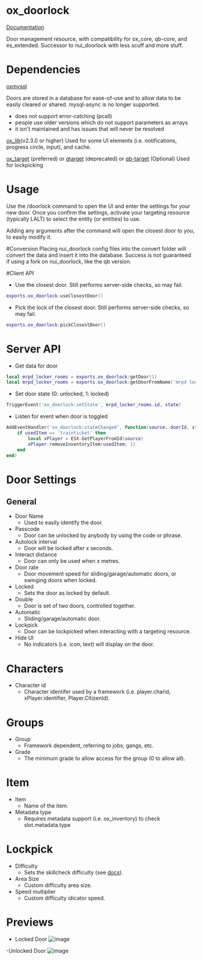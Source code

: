 # ox_doorlock
[Documentation](https://overextended.dev/docs/ox_target/)

Door management resource, with compatibility for ox_core, qb-core, and es_extended.
Successor to nui_doorlock with less scuff and more stuff.

# Dependencies
[oxmysql](https://github.com/overextended/oxmysql)

Doors are stored in a database for ease-of-use and to allow data to be easily cleared or shared.
mysql-async is no longer supported.
- does not support error-catching (pcall)
- people use older versions which do not support parameters as arrays
- it isn't maintained and has issues that will never be resolved

[ox_lib](https://github.com/overextended/ox_lib)(v2.3.0 or higher)
Used for some UI elements (i.e. notifications, progress circle, input), and cache.

[ox_target](https://github.com/overextended/ox_target) (preferred) or [qtarget](https://github.com/overextended/qtarget) (deprecated) or [qb-target](https://github.com/qbcore-framework/qb-target)
(Optional) Used for lockpicking

# Usage
Use the /doorlock command to open the UI and enter the settings for your new door.
Once you confirm the settings, activate your targeting resource (typically LALT) to select the entity (or entities) to use.

Adding any arguments after the command will open the closest door to you, to easily modify it.

#Conversion
Placing nui_doorlock config files into the convert folder will convert the data and insert it into the database.
Success is not guaranteed if using a fork on nui_doorlock, like the qb version.

#Client API
- Use the closest door. Still performs server-side checks, so may fail.
```lua
exports.ox_doorlock:useClosestDoor()
```

- Pick the lock of the closest door. Still performs server-side checks, so may fail.
```lua
exports.ox_doorlock:pickClosestDoor()
```

# Server API
- Get data for door
```lua
local mrpd_locker_rooms = exports.ox_doorlock:getDoor(1)
local mrpd_locker_rooms = exports.ox_doorlock:getDoorFromName('mrpd locker rooms')
```
- Set door state (0: unlocked, 1: locked)
```lua
TriggerEvent('ox_doorlock:setState', mrpd_locker_rooms.id, state)
```
- Listen for event when door is toggled
```lua
AddEventHandler('ox_doorlock:stateChanged', function(source, doorId, state, usedItem)
    if usedItem == 'trainticket' then
        local xPlayer = ESX.GetPlayerFromId(source)
        xPlayer.removeInventoryItem(usedItem, 1)
    end
end)
```
# Door Settings
## General
- Door Name
  - Used to easily identify the door.
- Passcode
  - Door can be unlocked by anybody by using the code or phrase.
- Autolock interval
  - Door will be locked after x seconds.
- Interact distance
  - Door can only be used when x metres.
- Door rate
  - Door movement speed for sliding/garage/automatic doors, or swinging doors when locked.
- Locked
  - Sets the door as locked by default.
- Double
  - Door is set of two doors, controlled together.
- Automatic
  - Sliding/garage/automatic door.
- Lockpick
  - Door can be lockpicked when interacting with a targeting resource.
- Hide UI
  - No indicators (i.e. icon, text) will display on the door.

 # Characters
- Character id
  - Character identifer used by a framework (i.e. player.charid, xPlayer.identifier, Player.CitizenId).

 # Groups
- Group
  - Framework dependent, referring to jobs, gangs, etc.
- Grade
  - The minimum grade to allow access for the group (0 to allow all).
 
# Item
- Item
  - Name of the item.
- Metadata type
  - Requires metadata support (i.e. ox_inventory) to check slot.metadata.type

# Lockpick
- Difficulty
  - Sets the skillcheck difficulty (see [docs](https://overextended.dev/docs/ox_lib/Interface/Client/skillcheck)).
- Area Size
  - Custom difficulty area size.
- Speed multiplier
  - Custom difficulty idicator speed.

# Previews 

- Locked Door
![image](https://i.imgur.com/EeUysJT.png)

-Unlocked Door
![image](https://i.imgur.com/6ScJurY.png)
